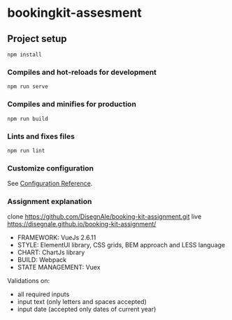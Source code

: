 # bookingkit-assesment

## Project setup
```
npm install
```

### Compiles and hot-reloads for development
```
npm run serve 
```

### Compiles and minifies for production
```
npm run build
```

### Lints and fixes files
```
npm run lint
```

### Customize configuration
See [Configuration Reference](https://cli.vuejs.org/config/).


### Assignment explanation
clone https://github.com/DisegnAle/booking-kit-assignment.git
live https://disegnale.github.io/booking-kit-assignment/

- FRAMEWORK: VueJs 2.6.11
- STYLE: ElementUI library, CSS grids, BEM approach and LESS language
- CHART: ChartJs library
- BUILD: Webpack
- STATE MANAGEMENT: Vuex

Validations on: 
- all required inputs
- input text (only letters and spaces accepted)
- input date (accepted only dates of current year)





